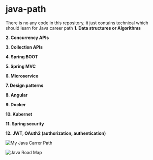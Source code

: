 # java-path
There is no any code in this repository, it just contains technical which should learn for Java career path
**1. Data structures or Algorithms**

**2. Concurrency APIs**

**3. Collection APIs**

**4. Spring BOOT**

**5. Spring MVC**

**6. Microservice**

**7. Design patterns**

**8. Angular**

**9. Docker**

**10. Kubernet**

**11. Spring security**

**12. JWT, OAuth2 (authorization, authentication)**

![My Java Carrer Path](https://github.com/colenhuttran/java-path/blob/master/java-path.png)



![Java Road Map](https://github.com/colenhuttran/java-path/blob/master/javaroadmap_updated_2020.png)

